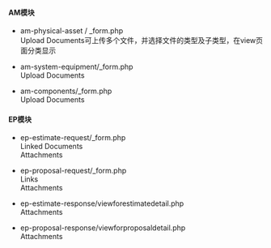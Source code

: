 #### AM模块
* am-physical-asset / _form.php   
Upload Documents可上传多个文件，并选择文件的类型及子类型，在view页面分类显示

* am-system-equipment/_form.php                                              
Upload Documents       

* am-components/_form.php                           
 Upload Documents
#### EP模块
* ep-estimate-request/_form.php                                          
  Linked Documents                              
  Attachments

* ep-proposal-request/_form.php                                      
  Links                                              
  Attachments

* ep-estimate-response/viewforestimatedetail.php                  
  Attachments

* ep-proposal-response/viewforproposaldetail.php                  
  Attachments
